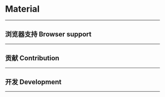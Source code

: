 # Material

---


## 浏览器支持 Browser support

---


## 贡献 Contribution

---


## 开发 Development

---


